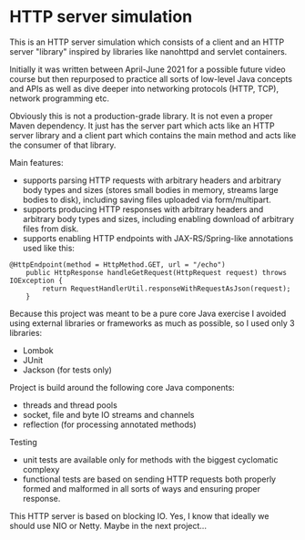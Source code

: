 # HTTP server simulation

This is an HTTP server simulation which consists of a client and an HTTP server "library" inspired by libraries like nanohttpd and servlet containers.

Initially it was written between April-June 2021 for a possible future video course but then repurposed to practice all sorts of low-level Java concepts and APIs as well as dive deeper into networking protocols (HTTP, TCP), network programming etc.

Obviously this is not a production-grade library. It is not even a proper Maven dependency. It just has the server part which acts like an HTTP server library and a client part which contains the main method and acts like the consumer of that library.

Main features:
* supports parsing HTTP requests with arbitrary headers and arbitrary body types and sizes (stores small bodies in memory, streams large bodies to disk), including saving files uploaded via form/multipart.
* supports producing HTTP responses with arbitrary headers and arbitrary body types and sizes, including enabling download of arbitrary files from disk.
* supports enabling HTTP endpoints with JAX-RS/Spring-like annotations used like this:
```
@HttpEndpoint(method = HttpMethod.GET, url = "/echo")
    public HttpResponse handleGetRequest(HttpRequest request) throws IOException {
        return RequestHandlerUtil.responseWithRequestAsJson(request);
    }
```

Because this project was meant to be a pure core Java exercise I avoided using external libraries or frameworks as much as possible, so I used only 3 libraries:
* Lombok
* JUnit
* Jackson (for tests only)

Project is build around the following core Java components:
* threads and thread pools
* socket, file and byte IO streams and channels
* reflection (for processing annotated methods)

Testing
* unit tests are available only for methods with the biggest cyclomatic complexy
* functional tests are based on sending HTTP requests both properly formed and malformed in all sorts of ways and ensuring proper response.

This HTTP server is based on blocking IO. Yes, I know that ideally we should use NIO or Netty. Maybe in the next project...
